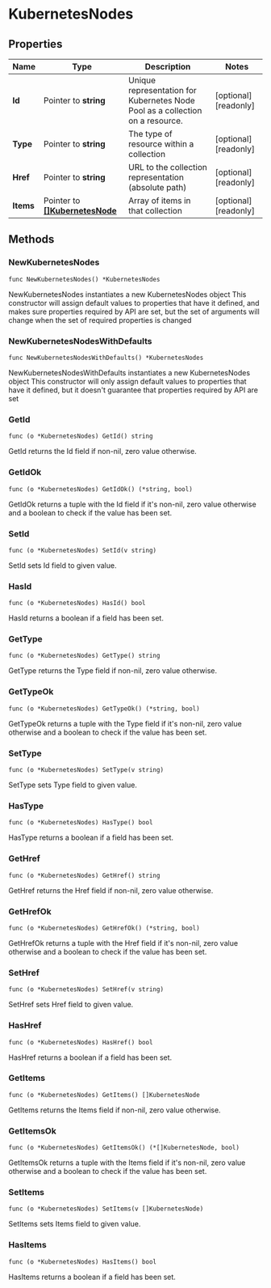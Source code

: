 # KubernetesNodes

## Properties

|Name | Type | Description | Notes|
|------------ | ------------- | ------------- | -------------|
|**Id** | Pointer to **string** | Unique representation for Kubernetes Node Pool as a collection on a resource. | [optional] [readonly] |
|**Type** | Pointer to **string** | The type of resource within a collection | [optional] [readonly] |
|**Href** | Pointer to **string** | URL to the collection representation (absolute path) | [optional] [readonly] |
|**Items** | Pointer to [**[]KubernetesNode**](KubernetesNode.md) | Array of items in that collection | [optional] [readonly] |

## Methods

### NewKubernetesNodes

`func NewKubernetesNodes() *KubernetesNodes`

NewKubernetesNodes instantiates a new KubernetesNodes object
This constructor will assign default values to properties that have it defined,
and makes sure properties required by API are set, but the set of arguments
will change when the set of required properties is changed

### NewKubernetesNodesWithDefaults

`func NewKubernetesNodesWithDefaults() *KubernetesNodes`

NewKubernetesNodesWithDefaults instantiates a new KubernetesNodes object
This constructor will only assign default values to properties that have it defined,
but it doesn't guarantee that properties required by API are set

### GetId

`func (o *KubernetesNodes) GetId() string`

GetId returns the Id field if non-nil, zero value otherwise.

### GetIdOk

`func (o *KubernetesNodes) GetIdOk() (*string, bool)`

GetIdOk returns a tuple with the Id field if it's non-nil, zero value otherwise
and a boolean to check if the value has been set.

### SetId

`func (o *KubernetesNodes) SetId(v string)`

SetId sets Id field to given value.

### HasId

`func (o *KubernetesNodes) HasId() bool`

HasId returns a boolean if a field has been set.

### GetType

`func (o *KubernetesNodes) GetType() string`

GetType returns the Type field if non-nil, zero value otherwise.

### GetTypeOk

`func (o *KubernetesNodes) GetTypeOk() (*string, bool)`

GetTypeOk returns a tuple with the Type field if it's non-nil, zero value otherwise
and a boolean to check if the value has been set.

### SetType

`func (o *KubernetesNodes) SetType(v string)`

SetType sets Type field to given value.

### HasType

`func (o *KubernetesNodes) HasType() bool`

HasType returns a boolean if a field has been set.

### GetHref

`func (o *KubernetesNodes) GetHref() string`

GetHref returns the Href field if non-nil, zero value otherwise.

### GetHrefOk

`func (o *KubernetesNodes) GetHrefOk() (*string, bool)`

GetHrefOk returns a tuple with the Href field if it's non-nil, zero value otherwise
and a boolean to check if the value has been set.

### SetHref

`func (o *KubernetesNodes) SetHref(v string)`

SetHref sets Href field to given value.

### HasHref

`func (o *KubernetesNodes) HasHref() bool`

HasHref returns a boolean if a field has been set.

### GetItems

`func (o *KubernetesNodes) GetItems() []KubernetesNode`

GetItems returns the Items field if non-nil, zero value otherwise.

### GetItemsOk

`func (o *KubernetesNodes) GetItemsOk() (*[]KubernetesNode, bool)`

GetItemsOk returns a tuple with the Items field if it's non-nil, zero value otherwise
and a boolean to check if the value has been set.

### SetItems

`func (o *KubernetesNodes) SetItems(v []KubernetesNode)`

SetItems sets Items field to given value.

### HasItems

`func (o *KubernetesNodes) HasItems() bool`

HasItems returns a boolean if a field has been set.



